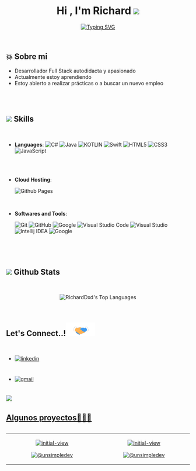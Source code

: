 
<h1 align="center"><b>Hi , I'm Richard </b><img src="https://media.giphy.com/media/hvRJCLFzcasrR4ia7z/giphy.gif" width="35"></h1>
<!--  -->
<p align="center">
  <a href="https://git.io/typing-svg"><img src="https://readme-typing-svg.herokuapp.com?font=Fira+Code&size=25&pause=1000&color=1DA737&background=17144800&center=true&width=435&lines=Hello%2C+World!;Richard+Landa;%3C3" alt="Typing SVG" /></a>
</p>


<br>



	
## :boom: **Sobre mi**


- Desarrollador Full Stack autodidacta y apasionado
- Actualmente estoy aprendiendo 
- Estoy abierto a realizar prácticas o a buscar un nuevo empleo

<br><br>


## <img src="https://media2.giphy.com/media/QssGEmpkyEOhBCb7e1/giphy.gif?cid=ecf05e47a0n3gi1bfqntqmob8g9aid1oyj2wr3ds3mg700bl&rid=giphy.gif" width ="25"><b> Skills</b>
<br>

<p align="center">

- **Languages**:
    ![C#](https://img.shields.io/badge/c%23-%23239120.svg?style=for-the-badge&logo=csharp&logoColor=white)
    ![Java](https://img.shields.io/badge/java-%23ED8B00.svg?style=for-the-badge&logo=openjdk&logoColor=white)
    ![KOTLIN](https://img.shields.io/badge/Kotlin-7F52FF?style=for-the-badge&logo=Kotlin&logoColor=white)
    ![Swift](https://img.shields.io/badge/swift-F54A2A?style=for-the-badge&logo=swift&logoColor=white)
    ![HTML5](https://img.shields.io/badge/HTML5%20-%23E34F26.svg?style=for-the-badge&logo=html5&logoColor=white)
    ![CSS3](https://img.shields.io/badge/css3-%231572B6.svg?style=for-the-badge&logo=css3&logoColor=white)
    ![JavaScript](https://img.shields.io/badge/JavaScript%20-%23F7DF1E.svg?style=for-the-badge&logo=javascript&logoColor=black)

<br>   


<br>

- **Cloud Hosting**:

    ![Github Pages](https://img.shields.io/badge/GitHub%20Pages-%23327FC7.svg?style=for-the-badge&logo=github&logoColor=white)
    
<br>

- **Softwares and Tools**:

    ![Git](https://img.shields.io/badge/git-%23F05033.svg?style=for-the-badge&logo=git&logoColor=white)
    ![GitHub](https://img.shields.io/badge/github-%23121011.svg?style=for-the-badge&logo=github&logoColor=white)
    ![Google](https://img.shields.io/badge/google-%234285F4.svg?style=for-the-badge&logo=google&logoColor=white)
    ![Visual Studio Code](https://img.shields.io/badge/Visual%20Studio%20Code-0078d7.svg?style=for-the-badge&logo=visual-studio-code&logoColor=white)
    ![Visual Studio](https://img.shields.io/badge/Visual%20Studio-5C2D91.svg?style=for-the-badge&logo=visual-studio&logoColor=white)
    ![Intellij IDEA](https://img.shields.io/badge/Intellij%20Idea-000?logo=intellij-idea&style=for-the-badge)
    ![Google](https://img.shields.io/badge/Android%20Studio-3DDC84?style=flat&logo=AndroidStudio&logoColor=white)
    

<br>
</p>

<br>


## <img src="https://media.giphy.com/media/iY8CRBdQXODJSCERIr/giphy.gif" width="35"><b> Github Stats </b>
<br>

<div align="center">

<!--- stats & Trophy (start) -->
![RichardDxd's Top Languages](https://github-readme-stats.vercel.app/api/top-langs/?username=RichardDxd&theme=vue-dark&show_icons=true&hide_border=true&layout=compact)
<!--- stats (end) -->

</a>
</div>

<br>

## <b> Let's Connect..!</b><img src="https://github.com/0xAbdulKhalid/0xAbdulKhalid/raw/main/assets/mdImages/handshake.gif" width ="80">
<br>
<div align='left'>

<ul>

<li>
<a href="www.linkedin.com/in/richard-enrique-landa-amao-414a15359" target="_blank">
<img src="https://img.shields.io/badge/Linkedin:  Richard-%2300acee.svg?color=405DE6" alt=linkedin style="margin-bottom: 5px;"
</a>
</li>

<br>

<br>

<li>
<a href="landa.richarddev@gmail.com" target="_blank">
<img src="https://img.shields.io/badge/Gmail-D14836?style=for-the-badge&logo=gmail&logoColor=white" alt=gmail style="margin-bottom: 5px;"
</a>
</li>
	
</ul>
</div>

<br>
<img src="https://user-images.githubusercontent.com/73097560/115834477-dbab4500-a447-11eb-908a-139a6edaec5c.gif">
<br>

<div align='center'>

</div>
<div id="proyectos">
<h2 >Algunos proyectos👨🏻‍💻</h2>

<table align="left" >
<tr border="none">
<!--- 1 proyects -->
  <td width="25%" align="center">
    <p align="center">
	<a href='https://postimg.cc/ts54jjfv' target='_blank'><img src='https://i.postimg.cc/0NgM75Cv/initial-view.png' border='0' alt='initial-view'/></a>
      </p>
    <p align="center">
	    <a href="https://github.com/RichardDxd/Store-Swift" target="blank"><img align="center" src="https://img.shields.io/badge/GitHub-100000?style=for-the-badge&logo=github&logoColor=white" alt="@unsimpledev" /></a>
     <a href="https://youtu.be/rISmdhlhOPM" title="Go to Source">
         
</td>
<!--- 2 proyects -->
<td width="25%" align="center">
    <p align="center">
	<a href='https://postimg.cc/JtrFtWsC' target='_blank'><img src='https://i.postimg.cc/ryx2nVcs/initial-view.png' border='0' alt='initial-view'/></a>
      </p>
    <p align="center">
	    <a href="https://github.com/RichardDxd/PedidosSegracsa" target="blank"><img align="center" src="https://img.shields.io/badge/GitHub-100000?style=for-the-badge&logo=github&logoColor=white" alt="@unsimpledev" /></a>
     <a href="https://youtu.be/rISmdhlhOPM" title="Go to Source">   
</td>
  <!--- 3 proyects -->
  <!---<td width="25%" align="center">
   <p align="center">
	<a href='https://postimg.cc/ts54jjfv' target='_blank'><img src='https://i.postimg.cc/0NgM75Cv/initial-view.png' border='0' alt='initial-view'/></a>
      </p>
    <p align="center">
	    <a href="https://github.com/unsimpledev/ProyectoNotificaciones" target="blank"><img align="center" src="https://img.shields.io/badge/GitHub-100000?style=for-the-badge&logo=github&logoColor=white" alt="@unsimpledev" /></a>
     <a href="https://youtu.be/rISmdhlhOPM" title="Go to Source">
</td>
<!--- 4 proyects-->
   <!---<td width="25%" align="center">
    <p align="center">
	<a href='https://postimg.cc/ts54jjfv' target='_blank'><img src='https://i.postimg.cc/0NgM75Cv/initial-view.png' border='0' alt='initial-view'/></a>
      </p>
    <p align="center">
	    <a href="https://github.com/unsimpledev/ProyectoNotificaciones" target="blank"><img align="center" src="https://img.shields.io/badge/GitHub-100000?style=for-the-badge&logo=github&logoColor=white" alt="@unsimpledev" /></a>
     <a href="https://youtu.be/rISmdhlhOPM" title="Go to Source">-->
</td>
  
</tr>
</table>
  </div>
<br>
<br><br>
<br>
<br><br><br>
<br><br>
<br>
<br>
